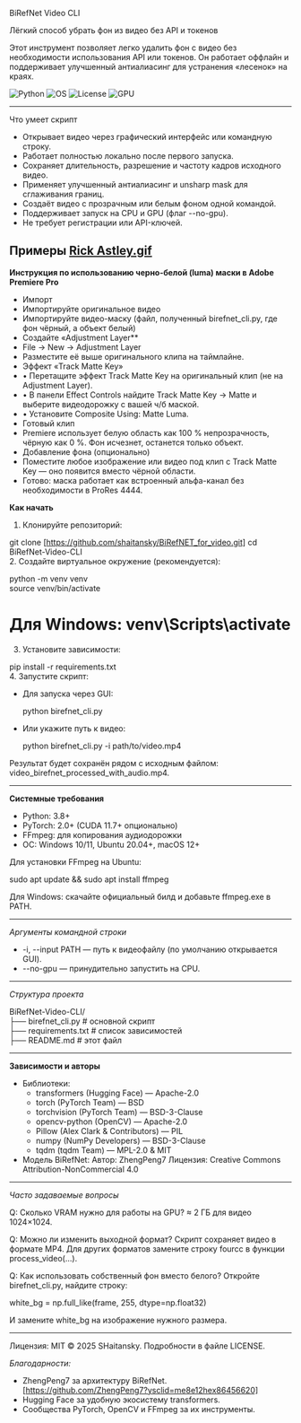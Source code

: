 BiRefNet Video CLI

Лёгкий способ убрать фон из видео без API и токенов

Этот инструмент позволяет легко удалить фон с видео без необходимости использования API или токенов. Он работает оффлайн и поддерживает улучшенный антиалиасинг для устранения «лесенок» на краях.

![Python](https://img.shields.io/badge/python-3.8+-blue.svg)
![OS](https://img.shields.io/badge/platform-Windows%7CLinux%7CmacOS-lightgrey.svg)
![License](https://img.shields.io/badge/license-MIT-green.svg)
![GPU](https://img.shields.io/badge/GPU-CUDA%20optional-blue.svg)

---

Что умеет скрипт

* Открывает видео через графический интерфейс или командную строку.
* Работает полностью локально после первого запуска.
* Сохраняет длительность, разрешение и частоту кадров исходного видео.
* Применяет улучшенный антиалиасинг и unsharp mask для сглаживания границ.
* Создаёт видео с прозрачным или белым фоном одной командой.
* Поддерживает запуск на CPU и GPU (флаг --no-gpu).
* Не требует регистрации или API-ключей.

Примеры
[Rick Astley.gif](https://github.com/shaitansky/BiRefNET_for_video/blob/eaed053d9c0bfe0569ab1787921a6b70c5fd3fb3/Rick%20Astley.gif)
---
**Инструкция по использованию черно-белой (luma) маски в Adobe Premiere Pro**
* Импорт
* Импортируйте оригинальное видео
* Импортируйте видео-маску (файл, полученный birefnet_cli.py, где фон чёрный, а объект белый)
* Создайте «Adjustment Layer**
* File → New → Adjustment Layer
* Разместите её выше оригинального клипа на таймлайне.
* Эффект «Track Matte Key»
* • Перетащите эффект Track Matte Key на оригинальный клип (не на Adjustment Layer).
* • В панели Effect Controls найдите Track Matte Key → Matte и выберите видеодорожку с вашей ч/б маской.
* • Установите Composite Using: Matte Luma.
* Готовый клип
* Premiere использует белую область как 100 % непрозрачность, чёрную как 0 %. Фон исчезнет, останется только объект.
* Добавление фона (опционально)
* Поместите любое изображение или видео под клип с Track Matte Key — оно появится вместо чёрной области.
* Готово: маска работает как встроенный альфа-канал без необходимости в ProRes 4444.

**Как начать**

1. Клонируйте репозиторий:

git clone [https://github.com/shaitansky/BiRefNET_for_video.git]
cd BiRefNet-Video-CLI  
2. Создайте виртуальное окружение (рекомендуется):

python -m venv venv  
source venv/bin/activate  
# Для Windows: venv\Scripts\activate  
3. Установите зависимости:

pip install -r requirements.txt  
4. Запустите скрипт:
* Для запуска через GUI:

  python birefnet_cli.py  
* Или укажите путь к видео:

  python birefnet_cli.py -i path/to/video.mp4  

Результат будет сохранён рядом с исходным файлом: video_birefnet_processed_with_audio.mp4.

---

**Системные требования**

* Python: 3.8+
* PyTorch: 2.0+ (CUDA 11.7+ опционально)
* FFmpeg: для копирования аудиодорожки
* ОС: Windows 10/11, Ubuntu 20.04+, macOS 12+

Для установки FFmpeg на Ubuntu:

sudo apt update && sudo apt install ffmpeg  

Для Windows: скачайте официальный билд и добавьте ffmpeg.exe в PATH.

---

*Аргументы командной строки*

* -i, --input PATH — путь к видеофайлу (по умолчанию открывается GUI).
* --no-gpu — принудительно запустить на CPU.

---

*Структура проекта*

BiRefNet-Video-CLI/  
├── birefnet_cli.py       # основной скрипт  
├── requirements.txt      # список зависимостей              
├── README.md              # этот файл  

---

**Зависимости и авторы**

* Библиотеки:
  * transformers (Hugging Face) — Apache-2.0
  * torch (PyTorch Team) — BSD
  * torchvision (PyTorch Team) — BSD-3-Clause
  * opencv-python (OpenCV) — Apache-2.0
  * Pillow (Alex Clark & Contributors) — PIL
  * numpy (NumPy Developers) — BSD-3-Clause
  * tqdm (tqdm Team) — MPL-2.0 & MIT
* Модель BiRefNet:
  Автор: ZhengPeng7
  Лицензия: Creative Commons Attribution-NonCommercial 4.0

---

*Часто задаваемые вопросы*

Q: Сколько VRAM нужно для работы на GPU?
≈ 2 ГБ для видео 1024×1024.

Q: Можно ли изменить выходной формат?
Скрипт сохраняет видео в формате MP4. Для других форматов замените строку fourcc в функции process_video(...).

Q: Как использовать собственный фон вместо белого?
Откройте birefnet_cli.py, найдите строку:

white_bg = np.full_like(frame, 255, dtype=np.float32)

И замените white_bg на изображение нужного размера.

---

Лицензия: MIT © 2025 SHaitansky. Подробности в файле LICENSE.

*Благодарности:*

* ZhengPeng7 за архитектуру BiRefNet. [https://github.com/ZhengPeng7?ysclid=me8e12hex86456620]
* Hugging Face за удобную экосистему transformers.
* Сообщества PyTorch, OpenCV и FFmpeg за их инструменты.
